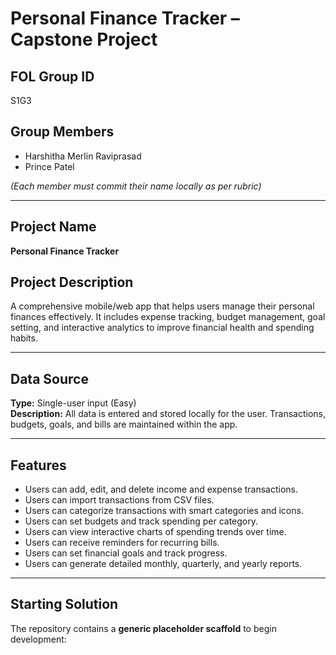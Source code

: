 # Personal Finance Tracker – Capstone Project

## FOL Group ID
S1G3

## Group Members
- Harshitha Merlin Raviprasad
- Prince Patel

*(Each member must commit their name locally as per rubric)*

---

## Project Name
**Personal Finance Tracker**

## Project Description
A comprehensive mobile/web app that helps users manage their personal finances effectively. It includes expense tracking, budget management, goal setting, and interactive analytics to improve financial health and spending habits.

---

## Data Source
**Type:** Single-user input (Easy)  
**Description:** All data is entered and stored locally for the user. Transactions, budgets, goals, and bills are maintained within the app.  

---

## Features

- Users can add, edit, and delete income and expense transactions.  
- Users can import transactions from CSV files.  
- Users can categorize transactions with smart categories and icons.  
- Users can set budgets and track spending per category.  
- Users can view interactive charts of spending trends over time.  
- Users can receive reminders for recurring bills.  
- Users can set financial goals and track progress.  
- Users can generate detailed monthly, quarterly, and yearly reports.  

---

## Starting Solution
The repository contains a **generic placeholder scaffold** to begin development:

